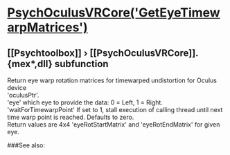 # [PsychOculusVRCore('GetEyeTimewarpMatrices')](PsychOculusVRCore-GetEyeTimewarpMatrices) 
## [[Psychtoolbox]] &#8250; [[PsychOculusVRCore]].{mex*,dll} subfunction


Return eye warp rotation matrices for timewarped undistortion for Oculus device  
'oculusPtr'.  
'eye' which eye to provide the data: 0 = Left, 1 = Right.  
'waitForTimewarpPoint' If set to 1, stall execution of calling thread until next  
time warp point is reached. Defaults to zero.  
Return values are 4x4 'eyeRotStartMatrix' and 'eyeRotEndMatrix' for given eye.  
  


###See also:

